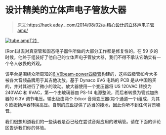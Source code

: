 # 设计精美的立体声电子管放大器

> 原文:[https://hack aday . com/2014/08/02/a-精心设计的立体声电子管 amp/](https://hackaday.com/2014/08/02/a-nicely-designed-stereo-tube-amp/)

[![tube amp](../Images/6ae998a970e02516e96047af8374cfda.png)T2】](https://hackaday.com/wp-content/uploads/2014/08/1024x1024-2356637.jpg)

[Ron]过去对真空管和固态电子器件所做的大部分工作都是修复性的。在 59 岁的时候，他终于组装好了他自己的立体声电子管放大器，我们不得不承认它确实有一个令人敬畏的外观。

该平台是围绕众所周知的[6 V6](http://en.wikipedia.org/wiki/6V6)[beam-power](http://en.wikipedia.org/wiki/Beam-power)[四极管](http://en.wikipedia.org/wiki/Tetrode)构建的，这些四极管如今大多被各大音频品牌用于其吉他功放。基于 Dynaco 6V6 电路的 PCB 是从中国购买的，并对其进行了微小的改动。放大器使用一个变压器将 US 120VAC 转换为 240VAC 和 9VAC，第一个由玻璃器皿 PS-14 电源整流，而后者转换为管式加热器的 6.3V 调节电压。输出级由两个 Edcor 音频变压器(每个通道一个)组成，为其 8 欧姆扬声器转换高压。自制的底盘提供了适当的接地，因此你听不到任何背景噪音。

我们很想知道我们的一些读者是否已经在尝试音频应用的玻璃管。请在下面的评论区告诉我们你的体验。